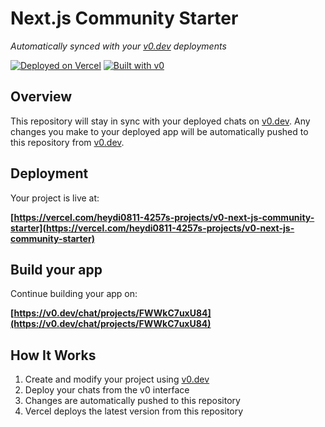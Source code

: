 # Next.js Community Starter

*Automatically synced with your [v0.dev](https://v0.dev) deployments*

[![Deployed on Vercel](https://img.shields.io/badge/Deployed%20on-Vercel-black?style=for-the-badge&logo=vercel)](https://vercel.com/heydi0811-4257s-projects/v0-next-js-community-starter)
[![Built with v0](https://img.shields.io/badge/Built%20with-v0.dev-black?style=for-the-badge)](https://v0.dev/chat/projects/FWWkC7uxU84)

## Overview

This repository will stay in sync with your deployed chats on [v0.dev](https://v0.dev).
Any changes you make to your deployed app will be automatically pushed to this repository from [v0.dev](https://v0.dev).

## Deployment

Your project is live at:

**[https://vercel.com/heydi0811-4257s-projects/v0-next-js-community-starter](https://vercel.com/heydi0811-4257s-projects/v0-next-js-community-starter)**

## Build your app

Continue building your app on:

**[https://v0.dev/chat/projects/FWWkC7uxU84](https://v0.dev/chat/projects/FWWkC7uxU84)**

## How It Works

1. Create and modify your project using [v0.dev](https://v0.dev)
2. Deploy your chats from the v0 interface
3. Changes are automatically pushed to this repository
4. Vercel deploys the latest version from this repository